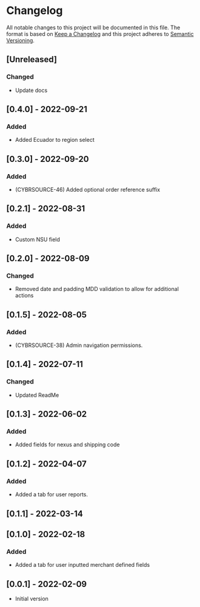 # Changelog

All notable changes to this project will be documented in this file.
The format is based on [Keep a Changelog](http://keepachangelog.com/en/1.0.0/)
and this project adheres to [Semantic Versioning](http://semver.org/spec/v2.0.0.html).

## [Unreleased]

### Changed
- Update docs

## [0.4.0] - 2022-09-21

### Added
- Added Ecuador to region select

## [0.3.0] - 2022-09-20

### Added
- (CYBRSOURCE-46) Added optional order reference suffix

## [0.2.1] - 2022-08-31

### Added
- Custom NSU field

## [0.2.0] - 2022-08-09

### Changed
- Removed date and padding MDD validation to allow for additional actions

## [0.1.5] - 2022-08-05

### Added
- (CYBRSOURCE-38) Admin navigation permissions.

## [0.1.4] - 2022-07-11

### Changed
- Updated ReadMe

## [0.1.3] - 2022-06-02

### Added

- Added fields for nexus and shipping code

## [0.1.2] - 2022-04-07

### Added

- Added a tab for user reports.

## [0.1.1] - 2022-03-14

## [0.1.0] - 2022-02-18

### Added

- Added a tab for user inputted merchant defined fields

## [0.0.1] - 2022-02-09

- Initial version
